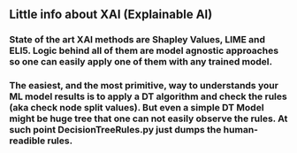 ## Little info about XAI (Explainable AI)
### State of the art XAI methods are Shapley Values, LIME and ELI5. Logic behind all of them are model agnostic approaches so one can easily apply one of them with any trained model.
### The easiest, and the most primitive, way to understands your ML model results is to apply a DT algorithm and check the rules (aka check node split values). But even a simple DT Model might be huge tree that one can not easily observe the rules. At such point DecisionTreeRules.py just dumps the human-readible rules. 
